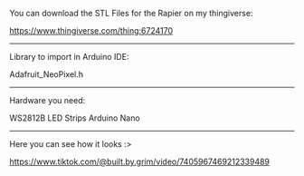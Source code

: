 You can download the STL Files for the Rapier on my thingiverse:

https://www.thingiverse.com/thing:6724170

---------------------------------

Library to import in Arduino IDE:

Adafruit_NeoPixel.h 

---------------------------------

Hardware you need:

WS2812B LED Strips
Arduino Nano

---------------------------------

Here you can see how it looks :>

https://www.tiktok.com/@built.by.grim/video/7405967469212339489

